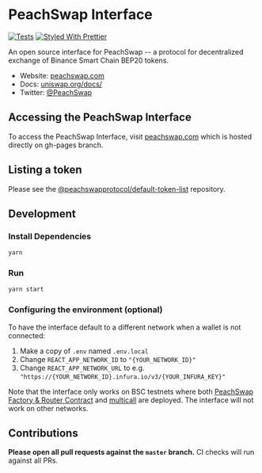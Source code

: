 # PeachSwap Interface

[![Tests](https://github.com/peachswap/peachswap-interface/workflows/Tests/badge.svg)](https://github.com/peachswap/peachswap-interface/actions?query=workflow%3ATests)
[![Styled With Prettier](https://img.shields.io/badge/code_style-prettier-ff69b4.svg)](https://prettier.io/)

An open source interface for PeachSwap -- a protocol for decentralized exchange of Binance Smart Chain BEP20 tokens.

- Website: [peachswap.com](https://peachswap.com/)
- Docs: [uniswap.org/docs/](https://uniswap.org/docs/)
- Twitter: [@PeachSwap](https://twitter.com/PeachSwap)


## Accessing the PeachSwap Interface

To access the PeachSwap Interface, visit [peachswap.com](https://peachswap.com) which is hosted directly on gh-pages branch.

## Listing a token

Please see the
[@peachswapprotocol/default-token-list](https://github.com/peachswapprotocol/default-token-list)
repository.

## Development

### Install Dependencies

```bash
yarn
```

### Run

```bash
yarn start
```

### Configuring the environment (optional)

To have the interface default to a different network when a wallet is not connected:

1. Make a copy of `.env` named `.env.local`
2. Change `REACT_APP_NETWORK_ID` to `"{YOUR_NETWORK_ID}"`
3. Change `REACT_APP_NETWORK_URL` to e.g. `"https://{YOUR_NETWORK_ID}.infura.io/v3/{YOUR_INFURA_KEY}"`

Note that the interface only works on BSC testnets where both
[PeachSwap Factory & Router Contract](https://github.com/peachswap/contracts/tree/master/contracts) and
[multicall](https://github.com/makerdao/multicall) are deployed.
The interface will not work on other networks.

## Contributions

**Please open all pull requests against the `master` branch.**
CI checks will run against all PRs.
